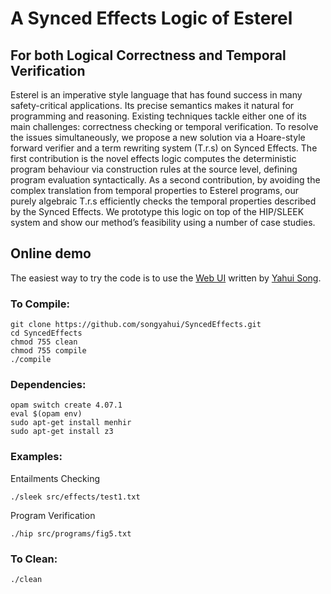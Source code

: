 # A Synced Effects Logic of Esterel

## For both Logical Correctness and Temporal Verification


Esterel is an imperative style language that has found success in many safety-critical applications. Its precise semantics makes it natural for programming and reasoning. Existing techniques tackle either one of its main challenges: correctness checking or temporal verification. To resolve the issues simultaneously, we propose a new solution via a Hoare-style forward verifier and a term rewriting system (T.r.s) on Synced Effects. The first contribution is the novel effects logic computes the deterministic program behaviour via construction rules at the source level, defining program evaluation syntactically. As a second contribution, by avoiding the complex translation from temporal properties to Esterel programs, our purely algebraic T.r.s efficiently checks the temporal properties described by the Synced Effects. We prototype this logic on top of the HIP/SLEEK system and show our method’s feasibility using a number of case studies.

## Online demo

The easiest way to try the code is to use the [Web UI](http://loris-5.d2.comp.nus.edu.sg/SyncedEffects/index.html?ex=fig25&type=c&options=sess) written
by [Yahui Song](https://www.comp.nus.edu.sg/~yahuis/).

### To Compile:

```
git clone https://github.com/songyahui/SyncedEffects.git
cd SyncedEffects
chmod 755 clean 
chmod 755 compile 
./compile
```

### Dependencies:

```
opam switch create 4.07.1
eval $(opam env)
sudo apt-get install menhir
sudo apt-get install z3
```

### Examples:

Entailments Checking 

```
./sleek src/effects/test1.txt 
```

Program Verification

```
./hip src/programs/fig5.txt
```

### To Clean:

``` 
./clean
```

 
